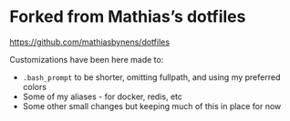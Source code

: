 # Forked from Mathias’s dotfiles

https://github.com/mathiasbynens/dotfiles

Customizations have been here made to:
 - `.bash_prompt` to be shorter, omitting fullpath, and using my preferred colors
 - Some of my aliases - for docker, redis, etc
 - Some other small changes but keeping much of this in place for now